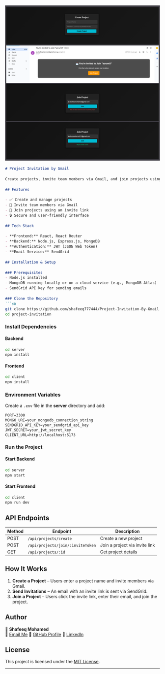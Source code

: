 ![Alt Text](screenShots.png)


```md
# Project Invitation by Gmail

Create projects, invite team members via Gmail, and join projects using unique invite links.

## Features

- ✅ Create and manage projects  
- 📩 Invite team members via Gmail  
- 🔗 Join projects using an invite link  
- 🔒 Secure and user-friendly interface  

## Tech Stack

- **Frontend:** React, React Router  
- **Backend:** Node.js, Express.js, MongoDB  
- **Authentication:** JWT (JSON Web Token)  
- **Email Service:** SendGrid  

## Installation & Setup

### Prerequisites
- Node.js installed
- MongoDB running locally or on a cloud service (e.g., MongoDB Atlas)
- SendGrid API key for sending emails

### Clone the Repository
```sh
git clone https://github.com/shafeeq777444/Project-Invitation-By-Gmail.git
cd project-invitation
```

### Install Dependencies

#### Backend
```sh
cd server
npm install
```

#### Frontend
```sh
cd client
npm install
```

### Environment Variables

Create a `.env` file in the **server** directory and add:

```env
PORT=3300
MONGO_URI=your_mongodb_connection_string
SENDGRID_API_KEY=your_sendgrid_api_key
JWT_SECRET=your_jwt_secret_key
CLIENT_URL=http://localhost:5173
```

### Run the Project

#### Start Backend
```sh
cd server
npm start
```

#### Start Frontend
```sh
cd client
npm run dev
```

## API Endpoints

| Method | Endpoint | Description |
|--------|---------|-------------|
| POST   | `/api/projects/create` | Create a new project |
| POST   | `/api/projects/join/:inviteToken` | Join a project via invite link |
| GET    | `/api/projects/:id` | Get project details |

## How It Works

1. **Create a Project** – Users enter a project name and invite members via Gmail.  
2. **Send Invitations** – An email with an invite link is sent via SendGrid.  
3. **Join a Project** – Users click the invite link, enter their email, and join the project.  

## Author

👤 **Shafeeq Mohamed**  
📧 [Email Me](mailto:shafeeqmohamed111@gmail.com)
🔗 [GitHub Profile](https://github.com/shafeeq777444)
🔗 [LinkedIn](https://www.linkedin.com/in/mohamed-shafeeq-570502231/)

## License

This project is licensed under the [MIT License](LICENSE).

---
